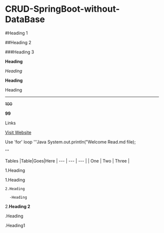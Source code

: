 # CRUD-SpringBoot-without-DataBase

#Heading 1

##Heading 2

###Heading 3


**Heading**

*Heading*

__Heading__

Heading

____________

~~100~~

**99**

Links

[Visit Website](https://google.com)

Use 'for' loop
'''Java
System.out.println("Welcome Read.md file);

'''

Tables
|Table|Goes|Here
| --- | --- | --- |
| One | Two | Three |


1.Heading

  1.Heading

    2.Heading

      -Heading


2.**Heading 2**

  .Heading

  .Heading1
